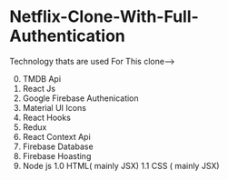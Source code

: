 # Netflix-Clone-With-Full-Authentication

Technology thats are used For This clone-->

0. TMDB Api
1.  React Js
2.  Google Firebase Authenication
3.  Material UI Icons
4.  React Hooks
5.  Redux
6.  React Context Api
7.  Firebase Database
8.  Firebase Hoasting
9.  Node js
1.0  HTML( mainly JSX)
1.1  CSS   ( mainly JSX)
 
